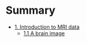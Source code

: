 # Summary

* [1. Introduction to MRI data](notebooks/01/intro.md)
  * [1.1 A brain image](notebooks/01/what_is_an_image.ipynb)
